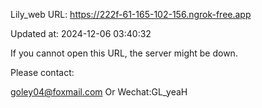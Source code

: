 Lily_web URL: https://222f-61-165-102-156.ngrok-free.app

Updated at: 2024-12-06 03:40:32

If you cannot open this URL, the server might be down.

Please contact: 

goley04@foxmail.com Or Wechat:GL_yeaH